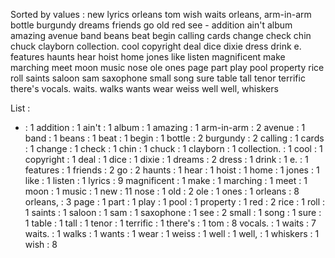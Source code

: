 Sorted by values :
new lyrics orleans tom wish waits orleans, arm-in-arm bottle burgundy dreams friends go old red see - addition ain't album amazing avenue band beans beat begin calling cards change check chin chuck clayborn collection. cool copyright deal dice dixie dress drink e. features haunts hear hoist home jones like listen magnificent make marching meet moon music nose ole ones page part play pool property rice roll saints saloon sam saxophone small song sure table tall tenor terrific there's vocals. waits. walks wants wear weiss well well, whiskers 

List :
- : 1
addition : 1
ain't : 1
album : 1
amazing : 1
arm-in-arm : 2
avenue : 1
band : 1
beans : 1
beat : 1
begin : 1
bottle : 2
burgundy : 2
calling : 1
cards : 1
change : 1
check : 1
chin : 1
chuck : 1
clayborn : 1
collection. : 1
cool : 1
copyright : 1
deal : 1
dice : 1
dixie : 1
dreams : 2
dress : 1
drink : 1
e. : 1
features : 1
friends : 2
go : 2
haunts : 1
hear : 1
hoist : 1
home : 1
jones : 1
like : 1
listen : 1
lyrics : 9
magnificent : 1
make : 1
marching : 1
meet : 1
moon : 1
music : 1
new : 11
nose : 1
old : 2
ole : 1
ones : 1
orleans : 8
orleans, : 3
page : 1
part : 1
play : 1
pool : 1
property : 1
red : 2
rice : 1
roll : 1
saints : 1
saloon : 1
sam : 1
saxophone : 1
see : 2
small : 1
song : 1
sure : 1
table : 1
tall : 1
tenor : 1
terrific : 1
there's : 1
tom : 8
vocals. : 1
waits : 7
waits. : 1
walks : 1
wants : 1
wear : 1
weiss : 1
well : 1
well, : 1
whiskers : 1
wish : 8
